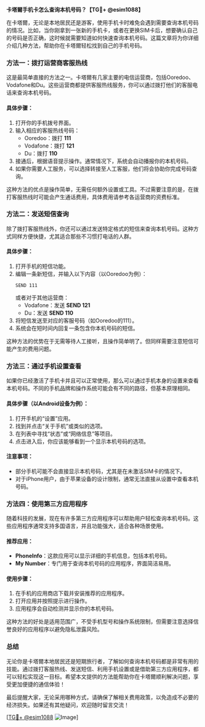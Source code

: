 **卡塔爾手机卡怎么查询本机号码？【TG💪+ @esim1088】**

在卡塔爾，无论是本地居民还是游客，使用手机卡时难免会遇到需要查询本机号码的情况。比如，当你刚拿到一张新的手机卡，或者在更换SIM卡后，想要确认自己的号码是否正确，这时候就需要知道如何快速查询本机号码。这篇文章将为你详细介绍几种方法，帮助你在卡塔爾轻松找到自己的手机号码。

### 方法一：拨打运营商客服热线

这是最简单直接的方法之一。卡塔爾有几家主要的电信运营商，包括Ooredoo、Vodafone和Du。这些运营商都提供客服热线服务，你可以通过拨打他们的客服电话来查询本机号码。

#### 具体步骤：
1. 打开你的手机拨号界面。
2. 输入相应的客服热线号码：
   - Ooredoo：拨打 **111**
   - Vodafone：拨打 **121**
   - Du：拨打 **110**
3. 接通后，根据语音提示操作。通常情况下，系统会自动播报你的本机号码。
4. 如果你需要人工服务，可以选择转接至人工客服，他们将会协助你完成号码查询。

这种方法的优点是操作简单，无需任何额外设置或工具。不过需要注意的是，在拨打客服热线时可能会产生通话费用，具体费用请参考各运营商的资费标准。

### 方法二：发送短信查询

除了拨打客服热线外，你还可以通过发送特定格式的短信来查询本机号码。这种方式同样方便快捷，尤其适合那些不习惯打电话的人群。

#### 具体步骤：
1. 打开手机的短信功能。
2. 编辑一条新短信，并输入以下内容（以Ooredoo为例）：
   ```
   SEND 111
   ```
   或者对于其他运营商：
   - Vodafone：发送 **SEND 121**
   - Du：发送 **SEND 110**
3. 将短信发送至对应的客服号码（如Ooredoo的111）。
4. 系统会在短时间内回复一条包含你本机号码的短信。

这种方法的优势在于无需等待人工接听，且操作简单明了。但同样需要注意短信可能产生的费用问题。

### 方法三：通过手机设置查看

如果你已经激活了手机卡并且可以正常使用，那么可以通过手机本身的设置来查看本机号码。不同的手机品牌和操作系统可能会有不同的路径，但基本原理相同。

#### 具体步骤（以Android设备为例）：
1. 打开手机的“设置”应用。
2. 找到并点击“关于手机”或类似的选项。
3. 在列表中寻找“状态”或“网络信息”等项目。
4. 点击进入后，你应该能够看到一个显示本机号码的选项。

#### 注意事项：
- 部分手机可能不会直接显示本机号码，尤其是在未激活SIM卡的情况下。
- 对于iPhone用户，由于苹果设备的设计限制，通常无法直接从设置中查看本机号码。

### 方法四：使用第三方应用程序

随着科技的发展，现在有许多第三方应用程序可以帮助用户轻松查询本机号码。这些应用程序通常支持多国语言，并且功能强大，适合各种场景使用。

#### 推荐应用：
- **PhoneInfo**：这款应用可以显示详细的手机信息，包括本机号码。
- **My Number**：专门用于查询本机号码的应用程序，界面简洁易用。

#### 使用步骤：
1. 在手机的应用商店下载并安装推荐的应用程序。
2. 打开应用并按照提示进行操作。
3. 应用程序会自动检测并显示你的本机号码。

这种方法的好处是适用范围广，不受手机型号和操作系统限制，但需要注意选择信誉良好的应用程序以避免隐私泄露风险。

### 总结

无论你是卡塔爾本地居民还是短期旅行者，了解如何查询本机号码都是非常有用的技能。通过拨打客服热线、发送短信、利用手机设置或是借助第三方应用程序，都可以轻松实现这一目标。希望本文提供的方法能帮助你在卡塔爾顺利解决问题，享受更加便捷的通信体验！

最后提醒大家，无论采用哪种方式，请确保了解相关费用政策，以免造成不必要的经济损失。如果还有其他疑问，欢迎随时留言交流！

[[TG💪+ @esim1088](https://t.me/s/esim1088) ![Image](https://i.postimg.cc/4NQfJmqS/Snipaste-2025-05-13-00-14-12.png)]